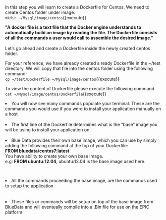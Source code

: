 In this step you will learn to create a Dockerfile for Centos.
We need to create Centos folder under image.<br>
`mkdir ~/Mysql/image/centos`{{execute}}
<br>

<strong>"A docker file is a text file that the Docker engine understands to automatically build an image by reading the file. The Dockerfile consists of all the commands a user would call to assemble the desired image."</strong>
<br>
<br>
Let’s go ahead and create a Dockerfile inside the newly created centos folder.<br> 

For your reference, we have already created a ready Dockerfile in the ~/test directory. We will copy that file into the centos folder using the following command: <br>
`cp ~/test/Dockerfile ~/Mysql/image/centos`{{execute}}

To view the content of Dockerfile please execute the following command.<br>
`cat ~/Mysql/image/centos/Dockerfile`{{execute}}

<li>You will now see many commands populate your terminal. These are the commands you would use if you were to install your application manually on a host</li> 
<br><li>The first line of the Dockerfile determines what is the “base” image you will be using to install your application on</li><br> 

<li>Blue Data provides their own base image, which you can use by simply adding the following command at the top of your Dockerfile: 
<br><b>FROM bluedata/centos7:latest</b></li>
You have ability to create your own base image.<br>
e.g: <b>FROM ubuntu:12.04</b>, ubuntu:12.04 is the base image used here.

<br><li>All the commands proceeding the base image, are the commands used to setup the application</li><br>
<br><li>These files or commands will be setup on top of the base image from BlueData and will eventually compile into a .Bin file for use on the EPIC platform</li> 
